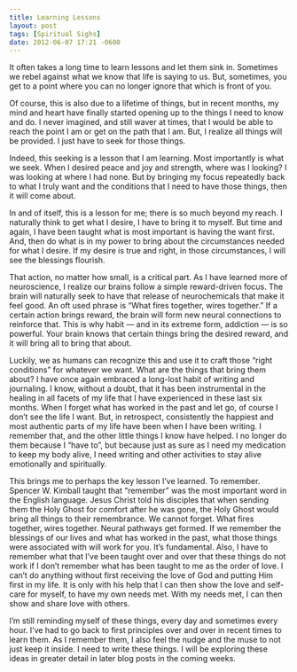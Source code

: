 ```yaml
---
title: Learning Lessons
layout: post
tags: [Spiritual Sighs]
date: 2012-06-07 17:21 -0600
---
```

It often takes a long time to learn lessons and let them sink in. Sometimes we rebel against what we know that life is saying to us. But, sometimes, you get to a point where you can no longer ignore that which is front of you.

Of course, this is also due to a lifetime of things, but in recent months, my mind and heart have finally started opening up to the things I need to know and do. I never imagined, and still waver at times, that I would be able to reach the point I am or get on the path that I am. But, I realize all things will be provided. I just have to seek for those things.

Indeed, this seeking is a lesson that I am learning. Most importantly is what we seek. When I desired peace and joy and strength, where was I looking? I was looking at where I had none. But by bringing my focus repeatedly back to what I truly want and the conditions that I need to have those things, then it will come about.

In and of itself, this is a lesson for me; there is so much beyond my reach. I naturally think to get what I desire, I have to bring it to myself. But time and again, I have been taught what is most important is having the want first. And, then do what is in my power to bring about the circumstances needed for what I desire. If my desire is true and right, in those circumstances, I will see the blessings flourish.

That action, no matter how small, is a critical part. As I have learned more of neuroscience, I realize our brains follow a simple reward-driven focus. The brain will naturally seek to have that release of neurochemicals that make it feel good. An oft used phrase is “What fires together, wires together.” If a certain action brings reward, the brain will form new neural connections to reinforce that. This is why habit — and in its extreme form, addiction — is so powerful. Your brain knows that certain things bring the desired reward, and it will bring all to bring that about.

Luckily, we as humans can recognize this and use it to craft those “right conditions” for whatever we want. What are the things that bring them about? I have once again embraced a long-lost habit of writing and journaling. I know, without a doubt, that it has been instrumental in the healing in all facets of my life that I have experienced in these last six months. When I forget what has worked in the past and let go, of course I don’t see the life I want. But, in retrospect, consistently the happiest and most authentic parts of my life have been when I have been writing. I remember that, and the other little things I know have helped. I no longer do them because I “have to”, but because just as sure as I need my medication to keep my body alive, I need writing and other activities to stay alive emotionally and spiritually.

This brings me to perhaps the key lesson I’ve learned. To remember. Spencer W. Kimball taught that “remember” was the most important word in the English language. Jesus Christ told his disciples that when sending them the Holy Ghost for comfort after he was gone, the Holy Ghost would bring all things to their remembrance. We cannot forget. What fires together, wires together. Neural pathways get formed. If we remember the blessings of our lives and what has worked in the past, what those things were associated with will work for you. It’s fundamental. Also, I have to remember what that I’ve been taught over and over that these things do not work if I don’t remember what has been taught to me as the order of love. I can’t do anything without first receiving the love of God and putting Him first in my life. It is only with his help that I can then show the love and self-care for myself, to have my own needs met. With my needs met, I can then show and share love with others.

I’m still reminding myself of these things, every day and sometimes every hour. I’ve had to go back to first principles over and over in recent times to learn them. As I remember them, I also feel the nudge and the muse to not just keep it inside. I need to write these things. I will be exploring these ideas in greater detail in later blog posts in the coming weeks.
